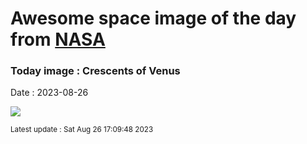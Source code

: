 
# Awesome space image of the day from [NASA](https://api.nasa.gov/)

### Today image : Crescents of Venus
Date : 2023-08-26

![](https://apod.nasa.gov/apod/image/2308/fasidivenere.jpg)

<small>Latest update : Sat Aug 26 17:09:48 2023</small>
        